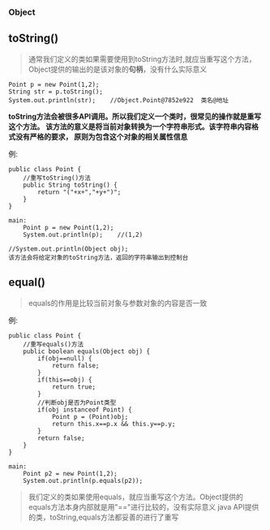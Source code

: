 ### Object

## toString()

>通常我们定义的类如果需要使用到toString方法时,就应当重写这个方法，
Object提供的输出的是该对象的**句柄**，没有什么实际意义

```
Point p = new Point(1,2);
String str = p.toString();
System.out.println(str);    //Object.Point@7852e922  类名@地址
```

**toString方法会被很多API调用。所以我们定义一个类时，很常见的操作就是重写这个方法。
该方法的意义是将当前对象转换为一个字符串形式。该字符串内容格式没有严格的要求，
原则为包含这个对象的相关属性信息**

例:
```
public class Point {
	//重写toString()方法
	public String toString() {
		return "("+x+","+y+")";
	}
}

main:
	Point p = new Point(1,2);
	System.out.println(p);    //(1,2)

//System.out.println(Object obj);
该方法会将给定对象的toString方法，返回的字符串输出到控制台
```

## equal()

>equals的作用是比较当前对象与参数对象的内容是否一致

例:
```
public class Point {
	//重写equals()方法
	public boolean equals(Object obj) {
		if(obj==null) {
			return false;
		}
		if(this==obj) {
			return true;
		}
		//判断obj是否为Point类型
		if(obj instanceof Point) {
			Point p = (Point)obj;
			return this.x==p.x && this.y==p.y;
		}
		return false;
	}
}

main:
	Point p2 = new Point(1,2);
	System.out.println(p.equals(p2));

```

>我们定义的类如果使用equals，就应当重写这个方法。Object提供的equals方法本身内部就是用"=="进行比较的，没有实际意义
java API提供的类，toString,equals方法都妥善的进行了重写

